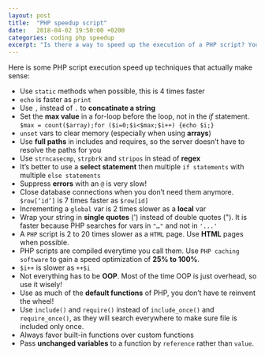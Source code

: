 ```yaml
---
layout: post
title:  "PHP speedup script"
date:   2018-04-02 19:50:00 +0200
categories: coding php speedup
excerpt: "Is there a way to speed up the execution of a PHP script? You can find here a few techniques."
---
```


Here is some PHP script execution speed up techniques that actually make sense:

- Use `static` methods when possible, this is 4 times faster
- `echo` is faster as `print`
- Use `,` instead of `.` to **concatinate a string**
- Set the **max value** in a for-loop before the loop, not in the *if* statement. `$max = count($array);for ($i=0;$i<$max;$i++) {echo $i;}`
- `unset` vars to clear memory (especially when using **arrays**)
- Use **full paths** in includes and requires, so the server doesn’t have to resolve the paths for you
- Use `strncasecmp`, `strpbrk` and `stripos` in stead of **regex**
- It’s better to use a **select statement** then multiple `if statements` with multiple `else statements`
- Suppress **errors** with an `@` is very slow!
- Close database connections when you don’t need them anymore. `$row[‘id’]` is 7 times faster as `$row[id]`
- Incrementing a `global` var is 2 times slower as a **local** var
- Wrap your string in **single quotes** (') instead of double quotes ("). It is faster because PHP searches for vars in `"…"` and not in `'...'`
- A `PHP` script is 2 to 20 times slower as a `HTML` page. Use **HTML** pages when possible.
- PHP scripts are compiled everytime you call them. Use `PHP caching software` to gain a speed optimization of **25% to 100%**.
- `$i++` is slower as `++$i`
- Not everything has to be **OOP**. Most of the time OOP is just overhead, so use it wisely!
- Use as much of the **default functions** of PHP, you don’t have te reinvent the wheel!
- Use `include()` and `require()` instead of `include_once()` and `require_once()`, as they will search everywhere to make sure file is included only once.
- Always favor built-in functions over custom functions
- Pass **unchanged variables** to a function by `reference` rather than `value`.
